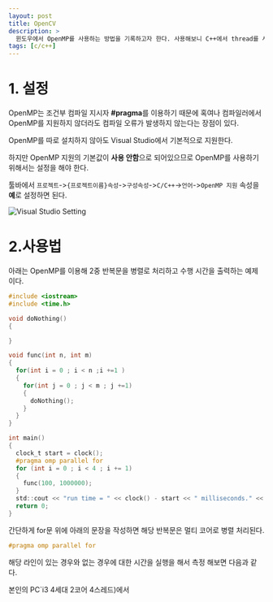 ```yaml
---
layout: post
title: OpenCV
description: >
  윈도우에서 OpenMP를 사용하는 방법을 기록하고자 한다. 사용해보니 C++에서 thread를 사용하는 것 보다 간편하다.
tags: [c/c++]
---
```

# 1. 설정
OpenMP는 조건부 컴파일 지시자 **#pragma**를 이용하기 때문에 혹여나 컴파일러에서 OpenMP를 지원하지 않더라도 컴파일 오류가 발생하지 않는다는 장점이 있다.

OpenMP를 따로 설치하지 않아도 Visual Studio에서 기본적으로 지원한다.

하지만 OpenMP 지원의 기본값이 **사용 안함**으로 되어있으므로 OpenMP를 사용하기 위해서는 설정을 해야 한다.

툴바에서 `프로젝트`->`{프로젝트이름}속성`->`구성속성`->`C/C++`->`언어`->`OpenMP 지원` 속성을 **예**로 설정하면 된다.

![](https://skaiblue.github.io/assets/img/posts/c/openmpguid/1.png "Visual Studio Setting")

# 2.사용법
아래는 OpenMP를 이용해 2중 반복문을 병렬로 처리하고 수행 시간을 출력하는 예제이다.

~~~C
#include <iostream>
#include <time.h>

void doNothing()
{

}

void func(int n, int m)
{
  for(int i = 0 ; i < n ;i +=1 )
  {
    for(int j = 0 ; j < m ; j +=1)
    {
      doNothing();
    }
  }
}

int main()
{
  clock_t start = clock();
  #pragma omp parallel for
  for (int i = 0 ; i < 4 ; i += 1)
  {
    func(100, 1000000);
  }
  std::cout << "run time = " << clock() - start << " milliseconds." << std::endl;
  return 0;
}
~~~

간단하게 for문 위에 아래의 문장을 작성하면 해당 반복문은 멀티 코어로 병렬 처리된다.
~~~C
#pragma omp parallel for
~~~
해당 라인이 있는 경우와 없는 경우에 대한 시간을 실행을 해서 측정 해보면 다음과 같다.

본인의 PC`i3 4세대 2코어 4스레드)에서
